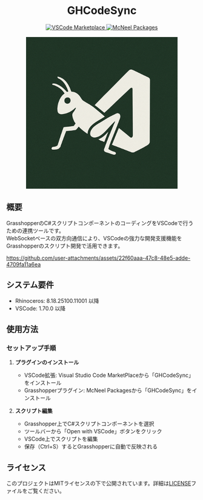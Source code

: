 <div align="center">
    <h1>GHCodeSync</h1>
    <div>
        <a href="https://marketplace.visualstudio.com/items?itemName=4kk11.GHCodeSync">
            <img src="https://img.shields.io/visual-studio-marketplace/v/4kk11.GHCodeSync.svg?label=VSCode%20Marketplace&color=blue" alt="VSCode Marketplace">
        </a>
        <a href="https://www.food4rhino.com/en/app/ghcodesync">
            <img src="https://img.shields.io/badge/McNeel%20Packages-latest-blue" alt="McNeel Packages">
        </a>
    </div>
    <br>
    <img src="art\logo.png" alt="Logo" width="400">
</div>

## 概要
GrasshopperのC#スクリプトコンポーネントのコーディングをVSCodeで行うための連携ツールです。   
WebSocketベースの双方向通信により、VSCodeの強力な開発支援機能をGrasshopperのスクリプト開発で活用できます。

https://github.com/user-attachments/assets/22f60aaa-47c8-48e5-adde-4709fa11a6ea

## システム要件

- Rhinoceros: 8.18.25100.11001 以降
- VSCode: 1.70.0 以降

## 使用方法

### セットアップ手順

1. **プラグインのインストール**
   - VSCode拡張: Visual Studio Code MarketPlaceから「GHCodeSync」をインストール
   - Grasshopperプラグイン: McNeel Packagesから「GHCodeSync」をインストール

2. **スクリプト編集**
   - Grasshopper上でC#スクリプトコンポーネントを選択
   - ツールバーから「Open with VSCode」ボタンをクリック
   - VSCode上でスクリプトを編集
   - 保存（Ctrl+S）するとGrasshopperに自動で反映される

## ライセンス

このプロジェクトはMITライセンスの下で公開されています。詳細は[LICENSE](LICENSE)ファイルをご覧ください。